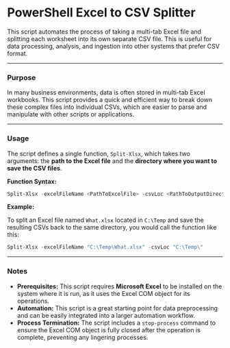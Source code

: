 # PowerShell Excel to CSV Splitter

This script automates the process of taking a multi-tab Excel file and splitting each worksheet into its own separate CSV file. This is useful for data processing, analysis, and ingestion into other systems that prefer CSV format.

---

### Purpose

In many business environments, data is often stored in multi-tab Excel workbooks. This script provides a quick and efficient way to break down these complex files into individual CSVs, which are easier to parse and manipulate with other scripts or applications.

---

### Usage

The script defines a single function, `Split-Xlsx`, which takes two arguments: the **path to the Excel file** and the **directory where you want to save the CSV files**.

**Function Syntax:**

```powershell
Split-Xlsx -excelFileName <PathToExcelFile> -csvLoc <PathToOutputDirectory>
```

**Example:**

To split an Excel file named `What.xlsx` located in `C:\Temp` and save the resulting CSVs back to the same directory, you would call the function like this:

```powershell
Split-Xlsx -excelFileName "C:\Temp\What.xlsx" -csvLoc "C:\Temp\"
```

---

### Notes

* **Prerequisites:** This script requires **Microsoft Excel** to be installed on the system where it is run, as it uses the Excel COM object for its operations.
* **Automation:** This script is a great starting point for data preprocessing and can be easily integrated into a larger automation workflow.
* **Process Termination:** The script includes a `stop-process` command to ensure the Excel COM object is fully closed after the operation is complete, preventing any lingering processes.
